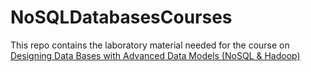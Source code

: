 # NoSQLDatabasesCourses
This repo contains the laboratory material needed for the course on [Designing Data Bases with Advanced Data Models (NoSQL &amp; Hadoop)](http://pbdmng.datatoknowledge.it/)
